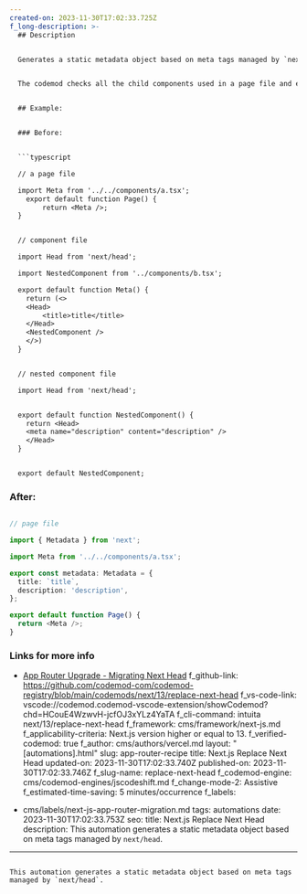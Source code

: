 ```yaml
---
created-on: 2023-11-30T17:02:33.725Z
f_long-description: >-
  ## Description


  Generates a static metadata object based on meta tags managed by `next/head`.


  The codemod checks all the child components used in a page file and extracts all the meta tags defined within the `<Head>` component. Such tags are then moved to the very page file alongside the dependencies of the tags.


  ## Example:


  ### Before:


  ```typescript

  // a page file

  import Meta from '../../components/a.tsx';
  	export default function Page() {
  		return <Meta />;
  }


  // component file

  import Head from 'next/head';

  import NestedComponent from '../components/b.tsx';

  export default function Meta() {
  	return (<>
  	<Head>
  		<title>title</title>
  	</Head>
  	<NestedComponent />
  	</>)
  }


  // nested component file

  import Head from 'next/head';


  export default function NestedComponent() {
  	return <Head>
  	<meta name="description" content="description" />
  	</Head>
  }


  export default NestedComponent;

  ```


  ### After:


  ```typescript

  // page file

  import { Metadata } from 'next';

  import Meta from '../../components/a.tsx';

  export const metadata: Metadata = {
  	title: `title`,
  	description: 'description',
  };

  export default function Page() {
  	return <Meta />;
  }

  ```


  ### Links for more info


  * [App Router Upgrade - Migrating Next Head](https://nextjs.org/docs/app/building-your-application/upgrading/app-router-migration#step-3-migrating-nexthead)
f_github-link: https://github.com/codemod-com/codemod-registry/blob/main/codemods/next/13/replace-next-head
f_vs-code-link: vscode://codemod.codemod-vscode-extension/showCodemod?chd=HCouE4WzwvH-jcfOJ3xYLz4YaTA
f_cli-command: intuita next/13/replace-next-head
f_framework: cms/framework/next-js.md
f_applicability-criteria: Next.js version higher or equal to 13.
f_verified-codemod: true
f_author: cms/authors/vercel.md
layout: "[automations].html"
slug: app-router-recipe
title: Next.js Replace Next Head
updated-on: 2023-11-30T17:02:33.740Z
published-on: 2023-11-30T17:02:33.746Z
f_slug-name: replace-next-head
f_codemod-engine: cms/codemod-engines/jscodeshift.md
f_change-mode-2: Assistive
f_estimated-time-saving: 5 minutes/occurrence
f_labels:
  - cms/labels/next-js-app-router-migration.md
tags: automations
date: 2023-11-30T17:02:33.753Z
seo:
  title: Next.js Replace Next Head
  description: This automation generates a static metadata object based on meta tags
    managed by `next/head`.
---
```

This automation generates a static metadata object based on meta tags managed by `next/head`.